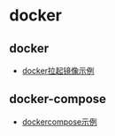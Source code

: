 # docker

## docker 
* [docker拉起镜像示例]( https://github.com/docker-library)

## docker-compose
* [dockercompose示例](https://github.com/docker/awesome-compose)
